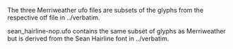 
The three Merriweather ufo files are subsets of the glyphs from the respective otf file
in ../verbatim.

sean_hairline-nop.ufo contains the same subset of glyphs as Merriweather but is derived from
the Sean Hairline font in  ../verbatim.
